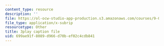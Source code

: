 ```yaml
---
content_type: resource
description: ''
file: https://ol-ocw-studio-app-production.s3.amazonaws.com/courses/9-00-introduction-to-psychology-fall-2004/699ae91f8089d966d70bef02c4cdb841_10503.srt
file_type: application/x-subrip
resourcetype: Other
title: 3play caption file
uid: 699ae91f-8089-d966-d70b-ef02c4cdb841
---
```


